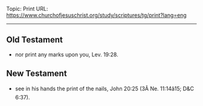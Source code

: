 Topic: Print
URL: https://www.churchofjesuschrist.org/study/scriptures/tg/print?lang=eng

---

## Old Testament

- nor print any marks upon you, Lev. 19:28.

## New Testament

- see in his hands the print of the nails, John 20:25 (3Â Ne. 11:14â15; D&C 6:37).

